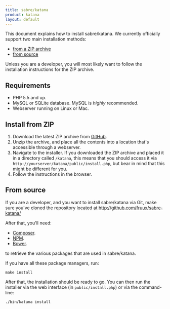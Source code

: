 ```yaml
---
title: sabre/katana
product: katana
layout: default
---
```


This document explains how to install sabre/katana. We currently officially
support two main installation methods:

* [from a ZIP archive](#install-from-zip)
* [from source](#install-from-source)

Unless you are a developer, you will most likely want to follow the
installation instructions for the ZIP archive.

Requirements
------------

* PHP 5.5 and up.
* MySQL or SQLite database. MySQL is _highly_ recommended.
* Webserver running on Linux or Mac.


Install from ZIP
----------------

1. Download the latest ZIP archive from [GitHub][1].
2. Unzip the archive, and place all the contents into a location that's
   accessible through a webserver.
3. Navigate to the installer. If you downloaded the ZIP archive and placed it
   in a directory called `/katana`, this means that you should access it via
   `http://yourserver/katana/public/install.php`, but bear in mind that this
   might be different for you.
4. Follow the instructions in the browser.


From source
-----------

If you are a developer, and you want to install sabre/katana via Git, make
sure you've cloned the repository located at <http://github.com/fruux/sabre-katana/>

After that, you'll need:

* [Composer][2].
* [NPM][3].
* [Bower][4].

to retrieve the various packages that are used in sabre/katana.

If you have all these package managers, run:

    make install

After that, the installation should be ready to go. You can then run the
installer via the web interface (in `public/install.php`) or via the
command-line:

    ./bin/katana install

[1]: https://github.com/fruux/sabre-katana/releases/
[2]: http://getcomposer.org/
[3]: http://www.npmjs.com
[4]: http://bower.io

